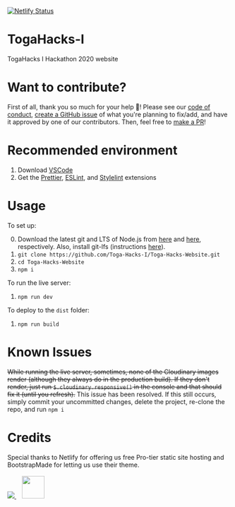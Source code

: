
[![Netlify Status](https://api.netlify.com/api/v1/badges/8edb03de-d0aa-4f56-8ba2-88093ac6a458/deploy-status)](https://app.netlify.com/sites/togahacks/deploys)

# TogaHacks-I

TogaHacks I Hackathon 2020 website

# Want to contribute?

First of all, thank you so much for your help 🙂! Please see our [code of conduct](https://github.com/Toga-Hacks-I/Toga-Hacks-Website/blob/master/CODE_OF_CONDUCT.md), [create a GitHub issue](https://github.com/Toga-Hacks-I/Toga-Hacks-Website/issues/new/choose) of what you're planning to fix/add, and have it approved by one of our contributors. Then, feel free to [make a PR](https://github.com/Toga-Hacks-I/Toga-Hacks-Website/compare)!

# Recommended environment

1. Download [VSCode](https://code.visualstudio.com/download)
2. Get the [Prettier](https://marketplace.visualstudio.com/items?itemName=esbenp.prettier-vscode), [ESLint](https://marketplace.visualstudio.com/items?itemName=dbaeumer.vscode-eslint), and [Stylelint](https://marketplace.visualstudio.com/items?itemName=shinnn.stylelint) extensions

# Usage

To set up:

0. Download the latest git and LTS of Node.js from [here](https://git-scm.com/downloads) and [here](https://nodejs.org/en/download/), respectively. Also, install git-lfs (instructions [here](https://help.github.com/en/github/managing-large-files/installing-git-large-file-storage)).
1. `git clone https://github.com/Toga-Hacks-I/Toga-Hacks-Website.git`
2. `cd Toga-Hacks-Website`
3. `npm i`

To run the live server:

1. `npm run dev`

To deploy to the `dist` folder:

1. `npm run build`

# Known Issues

~~While running the live server, sometimes, none of the Cloudinary images render (although they always do in the production build). If they don't render, just run `$.cloudinary.responsive()` in the console and that should fix it (until you refresh).~~ This issue has been resolved. If this still occurs, simply commit your uncommitted changes, delete the project, re-clone the repo, and run `npm i`

# Credits

Special thanks to Netlify for offering us free Pro-tier static site hosting and BootstrapMade for letting us use their theme.
<br>
<br>
<span>
  <a href="https://www.netlify.com">
    <img src="https://www.netlify.com/img/global/badges/netlify-color-bg.svg"/>
  </a>
</span>
<a href="https://bootstrapmade.com/">
  <img src="https://pbs.twimg.com/profile_images/1030105854593392640/TwdUzVQh_400x400.jpg" height="51" hspace="13"/>
</a>
